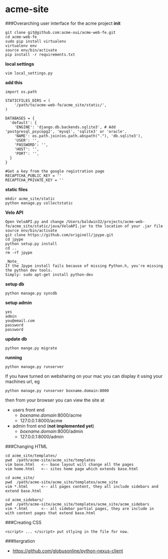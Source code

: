acme-site
=========

###Overarching user interface for the acme project
**init**

    git clone git@github.com:acme-oui/acme-web-fe.git
    cd acme-web-fe
    sudo pip install virtualenv
    virtualenv env
    source env/bin/activate
    pip install -r requirements.txt

**local settings**
    
    vim local_settings.py

**add this**

    import os.path

    STATICFILES_DIRS = (
        '/path/to/acme-web-fe/acme_site/static/',
    )

    DATABASES = {
      'default': {
        'ENGINE': 'django.db.backends.sqlite3', # Add 'postgresql_psycopg2', 'mysql', 'sqlite3' or 'oracle'.
        'NAME': os.path.join(os.path.abspath("."), 'db.sqlite3'),
        'USER': '',
        'PASSWORD': '',
        'HOST': '',
        'PORT': '',
      }
    }

    #Get a key from the google registration page
    RECAPTCHA_PUBLIC_KEY = ''
    RECAPTCHA_PRIVATE_KEY = ''

**static files**

    mkdir acme_site/static
    python manage.py collectstatic

**Velo API**

    Open VeloAPI.py and change /Users/baldwin32/projects/acme-web-fe/acme_site/static/java/VeloAPI.jar to the location of your .jar file
    source env/bin/activate
    git clone https://github.com/originell/jpype.git
    cd jpype
    python setup.py install 
    cd ..
    rm -rf jpype
    
    _Note_
    If the Jpype install fails because of missing Python.h, you're missing the python dev tools. 
    Simply: sudo apt-get install python-dev

**setup db**

    python manage.py syncdb
    
**setup admin**

    yes
    admin
    you@email.com
    password
    password

**update db**

    python mange.py migrate

**running**

    python manage.py runserver 

If you have turned on websharing on your mac you can display it using your machines url, eg 

    python manage.py runserver boxname.domain:8000

then from your browser you can view the site at 

* users front end
  * *boxname.domain*:8000/acme
  * 127.0.0.1:8000/acme
* admin front end (**not implemented yet**)
  * *boxname.domain*:8000/admin
  * 127.0.0.1:8000/admin


###Changing HTML

    cd acme_site/templates/
    pwd  /path/acme-site/acme_site/templates
    vim base.html   <-- base layout will change all the pages
    vim home.html   <-- sites home page which extends base.html

    cd acme_site/
    pwd  /path/acme-site/acme_site/templates/acme_site
    vim *.html      <-- all pages content, they all include sidebars and extend base.html 
  
    cd acme_sidebars/
    pwd  /path/acme-site/acme_site/templates/acme_site/acme_sidebars
    vim *.html      <-- all sidebar partial pages, they are include in with content pages that extend base.html 

###Creating CSS

    <script> ... </script> put stlying in the file for now.

###Itergration
* https://github.com/globusonline/python-nexus-client 
